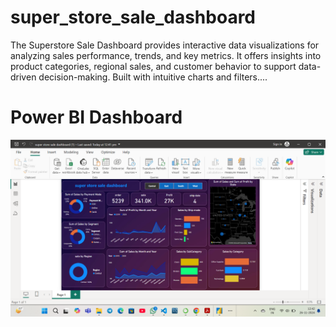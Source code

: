 # super_store_sale_dashboard
The Superstore Sale Dashboard provides interactive data visualizations for analyzing sales performance, trends, and key metrics. It offers insights into product categories, regional sales, and customer behavior to support data-driven decision-making. Built with intuitive charts and filters....

# Power BI Dashboard

<img src="power-bi.png" >
